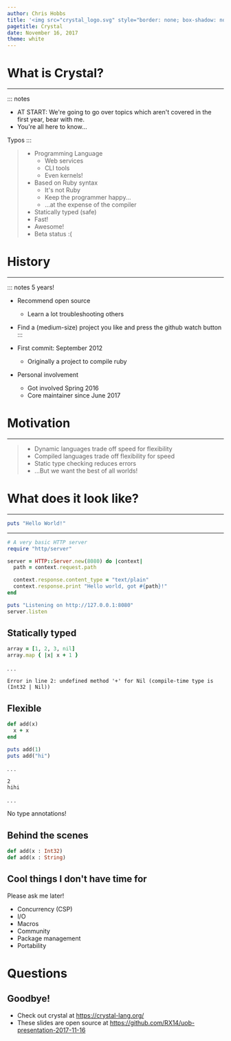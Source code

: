 ```yaml
---
author: Chris Hobbs
title: '<img src="crystal_logo.svg" style="border: none; box-shadow: none; width: 85%; height: 85%"/>'
pagetitle: Crystal
date: November 16, 2017
theme: white
---
```


# What is Crystal?

---

::: notes
- AT START: We're going to go over topics which aren't covered in the first year, bear with me.
- You're all here to know...

Typos
:::

> - Programming Language
>   - Web services
>   - CLI tools
>   - Even kernels!
> - Based on Ruby syntax
>   - It's not Ruby
>   - Keep the programmer happy...
>   - ...at the expense of the compiler
> - Statically typed (safe)
> - Fast!
> - Awesome!
> - Beta status :(

# History

---

::: notes
5 years!

- Recommend open source
  - Learn a lot troubleshooting others
- Find a (medium-size) project you like and press the github watch button
:::

- First commit: September 2012
  - Originally a project to compile ruby
- Personal involvement
  - Got involved Spring 2016
  - Core maintainer since June 2017

# Motivation

---

> - Dynamic languages trade off speed for flexibility
> - Compiled languages trade off flexibility for speed
> - Static type checking reduces errors
> - ...But we want the best of all worlds!

# What does it look like?

---

```ruby
puts "Hello World!"
```

---

```ruby
# A very basic HTTP server
require "http/server"

server = HTTP::Server.new(8080) do |context|
  path = context.request.path

  context.response.content_type = "text/plain"
  context.response.print "Hello world, got #{path}!"
end

puts "Listening on http://127.0.0.1:8080"
server.listen
```

## Statically typed

```ruby
array = [1, 2, 3, nil]
array.map { |x| x + 1 }
```
. . .

```
Error in line 2: undefined method '+' for Nil (compile-time type is (Int32 | Nil))
```

## Flexible

```ruby
def add(x)
  x + x
end

puts add(1)
puts add("hi")
```

. . .

```
2
hihi
```

. . .

No type annotations!

## Behind the scenes

```ruby
def add(x : Int32)
def add(x : String)
```

## Cool things I don't have time for

Please ask me later!

- Concurrency (CSP)
- I/O
- Macros
- Community
- Package management
- Portability

# Questions
## Goodbye!

- Check out crystal at https://crystal-lang.org/
- These slides are open source at https://github.com/RX14/uob-presentation-2017-11-16
